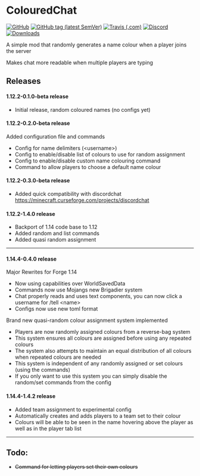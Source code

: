 # ColouredChat
[![GitHub](https://img.shields.io/github/license/Pxl-8/ColouredChat?style=flat-square&logo=github&link=https://github.com/Pxl-8/ColouredChat/blob/1.12/LICENSE.md)](https://github.com/Pxl-8/ColouredChat/blob/1.12/LICENSE.md)
[![GitHub tag (latest SemVer)](https://img.shields.io/github/tag/Pxl-8/ColouredChat?label=latest&style=flat-square&logo=github&link=https://github.com/Pxl-8/ColouredChat/releases)](https://github.com/Pxl-8/ColouredChat/releases)
[![Travis (.com)](https://img.shields.io/travis/com/Pxl-8/ColouredChat?style=flat-square&logo=travis&link=https://travis-ci.com/Pxl-8/ColouredChat)](https://travis-ci.com/Pxl-8/ColouredChat)
[![Discord](https://img.shields.io/discord/163375257162350592?style=flat-square&color=7289da&label=discord&logo=discord&link=https://discord.uberifix.ca)](https://discord.uberifix.ca)
[![Downloads](https://img.shields.io/badge/dynamic/json?color=6441a4&label=curse-downloads&query=$..downloadCount&url=https%3A%2F%2Faddons-ecs.forgesvc.net%2Fapi%2Fv2%2Faddon%2Fsearch%3FgameId%3D432%26searchFilter%3Dcolouredchat&style=flat-square)](https://www.curseforge.com/minecraft/mc-mods/colouredchat)

A simple mod that randomly generates a name colour when a player joins the server

Makes chat more readable when multiple players are typing

## Releases

#### 1.12.2-0.1.0-beta release
- Initial release, random coloured names (no configs yet)
#### 1.12.2-0.2.0-beta release
Added configuration file and commands
- Config for name delimiters (\<username>)
- Config to enable/disable list of colours to use for random assignment
- Config to enable/disable custom name colouring command
- Command to allow players to choose a default name colour
#### 1.12.2-0.3.0-beta release
- Added quick compatibility with discordchat https://minecraft.curseforge.com/projects/discordchat
#### 1.12.2-1.4.0 release
- Backport of 1.14 code base to 1.12
- Added random and list commands
- Added quasi random assignment

---

#### 1.14.4-0.4.0 release
Major Rewrites for Forge 1.14
- Now using capabilities over WorldSavedData 
- Commands now use Mojangs new Brigadier system
- Chat properly reads and uses text components, you can now click a username for /tell \<name>
- Configs now use new toml format

Brand new quasi-random colour assignment system implemented
- Players are now randomly assigned colours from a reverse-bag system
- This system ensures all colours are assigned before using any repeated colours
- The system also attempts to maintain an equal distribution of all colours when repeated colours are needed
- This system is independent of any randomly assigned or set colours (using the commands)
- If you only want to use this system you can simply disable the random/set commands from the config
#### 1.14.4-1.4.2 release
- Added team assignment to experimental config
- Automatically creates and adds players to a team set to their colour
- Colours will be able to be seen in the name hovering above the player as well as in the player tab list

---

## Todo:
- ~~Command for letting players set their own colours~~
